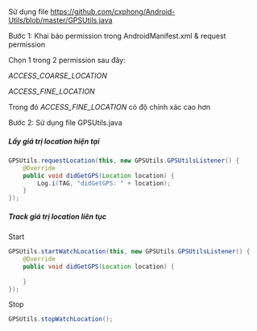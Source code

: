 Sử dụng file https://github.com/cxphong/Android-Utils/blob/master/GPSUtils.java

Bước 1: Khai báo permission trong AndroidManifest.xml & request permission

Chọn 1 trong 2 permission sau đây:

*ACCESS_COARSE_LOCATION* 

*ACCESS_FINE_LOCATION*

Trong đó *ACCESS_FINE_LOCATION* có độ chính xác cao hơn

Bước 2: Sử dụng file GPSUtils.java

##### Lấy giá trị location hiện tại

```java
GPSUtils.requestLocation(this, new GPSUtils.GPSUtilsListener() {
    @Override
    public void didGetGPS(Location location) {
        Log.i(TAG, "didGetGPS: " + location);
    }
});
```

##### Track giá trị location liên tục

Start

```java
GPSUtils.startWatchLocation(this, new GPSUtils.GPSUtilsListener() {
    @Override
    public void didGetGPS(Location location) {
        
    }
});
```

Stop

```java
GPSUtils.stopWatchLocation();
```



